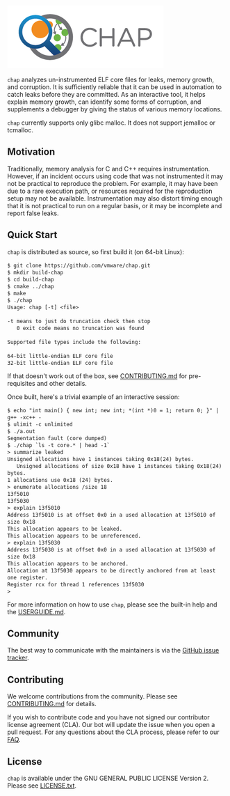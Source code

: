 
<img alt="Harbor" src="doc/img/chap-logo-small.png">

`chap` analyzes un-instrumented ELF core files for leaks, memory growth, and
corruption. It is sufficiently reliable that it can be used in automation to
catch leaks before they are committed. As an interactive tool, it helps explain
memory growth, can identify some forms of corruption, and  supplements a
debugger by giving the status of various memory locations.

`chap` currently supports only glibc malloc. It does not support jemalloc or
tcmalloc.

## Motivation

Traditionally, memory analysis for C and C++ requires instrumentation. However,
if an incident occurs using code that was not instrumented it may not be
practical to reproduce the problem. For example, it may have been due to a rare
execution path, or resources required for the reproduction setup may not be
available. Instrumentation may also distort timing enough that it is not
practical to run on a regular basis, or it may be incomplete and report false
leaks.

## Quick Start

`chap` is distributed as source, so first build it (on 64-bit Linux):

```
$ git clone https://github.com/vmware/chap.git
$ mkdir build-chap
$ cd build-chap
$ cmake ../chap
$ make
$ ./chap
Usage: chap [-t] <file>

-t means to just do truncation check then stop
   0 exit code means no truncation was found

Supported file types include the following:

64-bit little-endian ELF core file
32-bit little-endian ELF core file
```

If that doesn't work out of the box, see [CONTRIBUTING.md](CONTRIBUTING.md) for
pre-requisites and other details.

Once built, here's a trivial example of an interactive session:

```
$ echo "int main() { new int; new int; *(int *)0 = 1; return 0; }" | g++ -xc++ -
$ ulimit -c unlimited
$ ./a.out
Segmentation fault (core dumped)
$ ./chap `ls -t core.* | head -1`
> summarize leaked
Unsigned allocations have 1 instances taking 0x18(24) bytes.
   Unsigned allocations of size 0x18 have 1 instances taking 0x18(24) bytes.
1 allocations use 0x18 (24) bytes.
> enumerate allocations /size 18
13f5010
13f5030
> explain 13f5010
Address 13f5010 is at offset 0x0 in a used allocation at 13f5010 of size 0x18
This allocation appears to be leaked.
This allocation appears to be unreferenced.
> explain 13f5030
Address 13f5030 is at offset 0x0 in a used allocation at 13f5030 of size 0x18
This allocation appears to be anchored.
Allocation at 13f5030 appears to be directly anchored from at least one register.
Register rcx for thread 1 references 13f5030
>
```

For more information on how to use `chap`, please see the built-in help and the
[USERGUIDE.md](USERGUIDE.md).

## Community

The best way to communicate with the maintainers is via the
[GitHub issue tracker](https://github.com/vmware/chap/issues).

## Contributing

We welcome contributions from the community. Please see
[CONTRIBUTING.md](CONTRIBUTING.md) for details.

If you wish to contribute code and you have not signed our contributor license
agreement (CLA). Our bot will update the issue when you open a pull request. For
any questions about the CLA process, please refer to our
[FAQ](https://cla.vmware.com/faq).

## License

`chap` is available under the GNU GENERAL PUBLIC LICENSE Version 2. Please see
[LICENSE.txt](LICENSE.txt).

